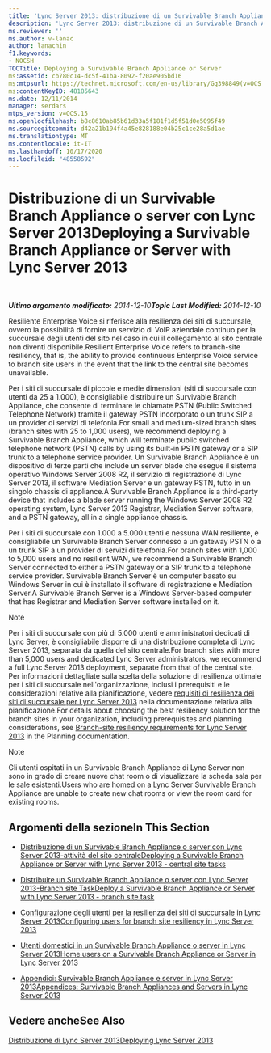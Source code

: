 ```yaml
---
title: 'Lync Server 2013: distribuzione di un Survivable Branch Appliance o server'
description: 'Lync Server 2013: distribuzione di un Survivable Branch Appliance o server.'
ms.reviewer: ''
ms.author: v-lanac
author: lanachin
f1.keywords:
- NOCSH
TOCTitle: Deploying a Survivable Branch Appliance or Server
ms:assetid: cb780c14-dc5f-41ba-8092-f20ae905bd16
ms:mtpsurl: https://technet.microsoft.com/en-us/library/Gg398849(v=OCS.15)
ms:contentKeyID: 48185643
ms.date: 12/11/2014
manager: serdars
mtps_version: v=OCS.15
ms.openlocfilehash: b8c8610ab85b61d33a5f181f1d5f51d0e5095f49
ms.sourcegitcommit: d42a21b194f4a45e828188e04b25c1ce28a5d1ae
ms.translationtype: MT
ms.contentlocale: it-IT
ms.lasthandoff: 10/17/2020
ms.locfileid: "48558592"
---
```

# <a name="deploying-a-survivable-branch-appliance-or-server-with-lync-server-2013"></a><span data-ttu-id="cdc11-103">Distribuzione di un Survivable Branch Appliance o server con Lync Server 2013</span><span class="sxs-lookup"><span data-stu-id="cdc11-103">Deploying a Survivable Branch Appliance or Server with Lync Server 2013</span></span>

<div data-xmlns="http://www.w3.org/1999/xhtml">

<div class="topic" data-xmlns="http://www.w3.org/1999/xhtml" data-msxsl="urn:schemas-microsoft-com:xslt" data-cs="https://msdn.microsoft.com/">

<div data-asp="https://msdn2.microsoft.com/asp">



</div>

<div id="mainSection">

<div id="mainBody">

<span> </span>

<span data-ttu-id="cdc11-104">_**Ultimo argomento modificato:** 2014-12-10_</span><span class="sxs-lookup"><span data-stu-id="cdc11-104">_**Topic Last Modified:** 2014-12-10_</span></span>

<span data-ttu-id="cdc11-105">Resiliente Enterprise Voice si riferisce alla resilienza dei siti di succursale, ovvero la possibilità di fornire un servizio di VoIP aziendale continuo per la succursale degli utenti del sito nel caso in cui il collegamento al sito centrale non diventi disponibile.</span><span class="sxs-lookup"><span data-stu-id="cdc11-105">Resilient Enterprise Voice refers to branch-site resiliency, that is, the ability to provide continuous Enterprise Voice service to branch site users in the event that the link to the central site becomes unavailable.</span></span>

<span data-ttu-id="cdc11-106">Per i siti di succursale di piccole e medie dimensioni (siti di succursale con utenti da 25 a 1.000), è consigliabile distribuire un Survivable Branch Appliance, che consente di terminare le chiamate PSTN (Public Switched Telephone Network) tramite il gateway PSTN incorporato o un trunk SIP a un provider di servizi di telefonia.</span><span class="sxs-lookup"><span data-stu-id="cdc11-106">For small and medium-sized branch sites (branch sites with 25 to 1,000 users), we recommend deploying a Survivable Branch Appliance, which will terminate public switched telephone network (PSTN) calls by using its built-in PSTN gateway or a SIP trunk to a telephone service provider.</span></span> <span data-ttu-id="cdc11-107">Un Survivable Branch Appliance è un dispositivo di terze parti che include un server blade che esegue il sistema operativo Windows Server 2008 R2, il servizio di registrazione di Lync Server 2013, il software Mediation Server e un gateway PSTN, tutto in un singolo chassis di appliance.</span><span class="sxs-lookup"><span data-stu-id="cdc11-107">A Survivable Branch Appliance is a third-party device that includes a blade server running the Windows Server 2008 R2 operating system, Lync Server 2013 Registrar, Mediation Server software, and a PSTN gateway, all in a single appliance chassis.</span></span>

<span data-ttu-id="cdc11-108">Per i siti di succursale con 1.000 a 5.000 utenti e nessuna WAN resiliente, è consigliabile un Survivable Branch Server connesso a un gateway PSTN o a un trunk SIP a un provider di servizi di telefonia.</span><span class="sxs-lookup"><span data-stu-id="cdc11-108">For branch sites with 1,000 to 5,000 users and no resilient WAN, we recommend a Survivable Branch Server connected to either a PSTN gateway or a SIP trunk to a telephone service provider.</span></span> <span data-ttu-id="cdc11-109">Survivable Branch Server è un computer basato su Windows Server in cui è installato il software di registrazione e Mediation Server.</span><span class="sxs-lookup"><span data-stu-id="cdc11-109">A Survivable Branch Server is a Windows Server-based computer that has Registrar and Mediation Server software installed on it.</span></span>

<div>


> [!NOTE]  
> <span data-ttu-id="cdc11-110">Per i siti di succursale con più di 5.000 utenti e amministratori dedicati di Lync Server, è consigliabile disporre di una distribuzione completa di Lync Server 2013, separata da quella del sito centrale.</span><span class="sxs-lookup"><span data-stu-id="cdc11-110">For branch sites with more than 5,000 users and dedicated Lync Server administrators, we recommend a full Lync Server 2013 deployment, separate from that of the central site.</span></span><BR><span data-ttu-id="cdc11-111">Per informazioni dettagliate sulla scelta della soluzione di resilienza ottimale per i siti di succursale nell'organizzazione, inclusi i prerequisiti e le considerazioni relative alla pianificazione, vedere <A href="lync-server-2013-branch-site-resiliency-requirements.md">requisiti di resilienza dei siti di succursale per Lync Server 2013</A> nella documentazione relativa alla pianificazione.</span><span class="sxs-lookup"><span data-stu-id="cdc11-111">For details about choosing the best resiliency solution for the branch sites in your organization, including prerequisites and planning considerations, see <A href="lync-server-2013-branch-site-resiliency-requirements.md">Branch-site resiliency requirements for Lync Server 2013</A> in the Planning documentation.</span></span>



</div>

<div>


> [!NOTE]  
> <span data-ttu-id="cdc11-112">Gli utenti ospitati in un Survivable Branch Appliance di Lync Server non sono in grado di creare nuove chat room o di visualizzare la scheda sala per le sale esistenti.</span><span class="sxs-lookup"><span data-stu-id="cdc11-112">Users who are homed on a Lync Server Survivable Branch Appliance are unable to create new chat rooms or view the room card for existing rooms.</span></span>



</div>

<div>

## <a name="in-this-section"></a><span data-ttu-id="cdc11-113">Argomenti della sezione</span><span class="sxs-lookup"><span data-stu-id="cdc11-113">In This Section</span></span>

  - [<span data-ttu-id="cdc11-114">Distribuzione di un Survivable Branch Appliance o server con Lync Server 2013-attività del sito centrale</span><span class="sxs-lookup"><span data-stu-id="cdc11-114">Deploying a Survivable Branch Appliance or Server with Lync Server 2013 - central site tasks</span></span>](lync-server-2013-deploying-a-survivable-branch-appliance-or-server-central-site-tasks.md)

  - [<span data-ttu-id="cdc11-115">Distribuire un Survivable Branch Appliance o server con Lync Server 2013-Branch site Task</span><span class="sxs-lookup"><span data-stu-id="cdc11-115">Deploy a Survivable Branch Appliance or Server with Lync Server 2013 - branch site task</span></span>](lync-server-2013-deploy-a-survivable-branch-appliance-or-server-branch-site-task.md)

  - [<span data-ttu-id="cdc11-116">Configurazione degli utenti per la resilienza dei siti di succursale in Lync Server 2013</span><span class="sxs-lookup"><span data-stu-id="cdc11-116">Configuring users for branch site resiliency in Lync Server 2013</span></span>](lync-server-2013-configuring-users-for-branch-site-resiliency.md)

  - [<span data-ttu-id="cdc11-117">Utenti domestici in un Survivable Branch Appliance o server in Lync Server 2013</span><span class="sxs-lookup"><span data-stu-id="cdc11-117">Home users on a Survivable Branch Appliance or Server in Lync Server 2013</span></span>](lync-server-2013-home-users-on-a-survivable-branch-appliance-or-server.md)

  - [<span data-ttu-id="cdc11-118">Appendici: Survivable Branch Appliance e server in Lync Server 2013</span><span class="sxs-lookup"><span data-stu-id="cdc11-118">Appendices: Survivable Branch Appliances and Servers in Lync Server 2013</span></span>](lync-server-2013-appendices-survivable-branch-appliances-and-servers.md)

</div>

<div>

## <a name="see-also"></a><span data-ttu-id="cdc11-119">Vedere anche</span><span class="sxs-lookup"><span data-stu-id="cdc11-119">See Also</span></span>


[<span data-ttu-id="cdc11-120">Distribuzione di Lync Server 2013</span><span class="sxs-lookup"><span data-stu-id="cdc11-120">Deploying Lync Server 2013</span></span>](lync-server-2013-deploying-lync-server.md)  
  

</div>

</div>

<span> </span>

</div>

</div>

</div>

